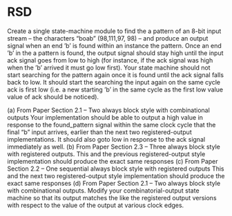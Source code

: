 # RSD
Create a single state-machine module to find the a pattern of an 8-bit input stream – the characters “boab” 
(98,111,97, 98) – and produce an output signal when an end ’b’ is found within an instance the pattern. 
Once an end ’b’ in the a pattern is found, the output signal should stay high until the input ack signal 
goes from low to high (for instance, if the ack signal was high when the ’b’ arrived it must go low first). 
Your state machine should not start searching for the pattern again once it is found until the ack signal falls back to low.
It should start the searching the input again on the same cycle ack is first low 
(i.e. a new starting ’b’ in the same cycle as the first low value value of ack should be noticed).

(a) From Paper Section 2.1 – Two always block style with combinational outputs Your implementation should be able to output a high value in response to the found_pattern signal within the same clock cycle that the final “b” input arrives, earlier than the next two registered-output implementations. It should also goto low in response to the ack signal immediately as well.
(b) From Paper Section 2.3 – Three always block style with registered outputs. This and the previous registered-output style implementation should produce the exact same responses
(c) From Paper Section 2.2 – One sequential always block style with registered outputs This and the next two registered-output style implementation should produce the exact same responses
(d) From Paper Section 2.1 – Two always block style with combinational outputs. Modify your combinatorial-output state machine so that its output matches the like the registered output versions with respect to the value of the output at various clock edges.

